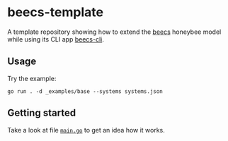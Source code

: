 # beecs-template

A template repository showing how to extend the [beecs](https://github.com/mlange-42/beecs) honeybee model while using its CLI app [beecs-cli](https://github.com/mlange-42/beecs-cli).

## Usage

Try the example:

```
go run . -d _examples/base --systems systems.json
```

## Getting started

Take a look at file [`main.go`](https://github.com/mlange-42/beecs-template/blob/main/main.go)
to get an idea how it works.
